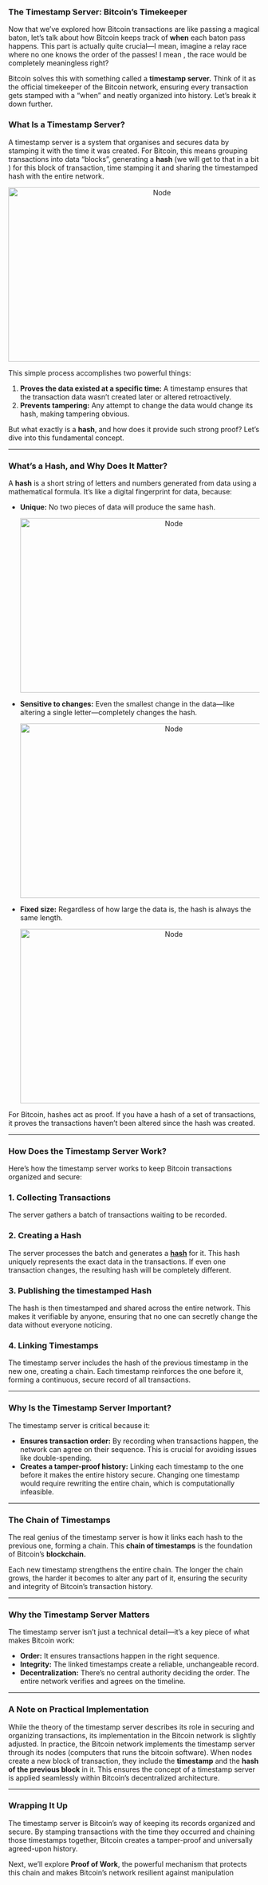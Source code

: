 ### The Timestamp Server: Bitcoin’s Timekeeper

Now that we’ve explored how Bitcoin transactions are like passing a magical baton, let’s talk about how Bitcoin keeps track of **when** each baton pass happens. This part is actually quite crucial—I mean, imagine a relay race where no one knows the order of the passes! I mean , the race would be completely meaningless right?

Bitcoin solves this with something called a **timestamp server.** Think of it as the official timekeeper of the Bitcoin network, ensuring every transaction gets stamped with a “when” and neatly organized into history. Let’s break it down further.

### What Is a Timestamp Server?

A timestamp server is a system that organises and secures data by stamping it with the time it was created. For Bitcoin, this means grouping transactions into data “blocks”, generating a **hash** (we will get to that in a bit ) for this block of transaction, time stamping it  and sharing the timestamped hash  with the entire network.

<p align="center">
        <img src="https://raw.githubusercontent.com/The-Web3-Compass/web3-compass-data-repository/refs/heads/main/basecamp/bitcoin-fundementals/images/timestamp-server/timestamp.gif" alt="Node" width="600" height="350" />
    </p>

This simple process accomplishes two powerful things:

1. **Proves the data existed at a specific time:** A timestamp ensures that the transaction data wasn’t created later or altered retroactively.
2. **Prevents tampering:** Any attempt to change the data would change its hash, making tampering obvious.

But what exactly is a **hash**, and how does it provide such strong proof? Let’s dive into this fundamental concept.

---

### What’s a Hash, and Why Does It Matter?

A **hash** is a short string of letters and numbers generated from data using a mathematical formula. It’s like a digital fingerprint for data, because:

- **Unique:** No two pieces of data will produce the same hash.
    
    <p align="center">
        <img src="https://raw.githubusercontent.com/The-Web3-Compass/web3-compass-data-repository/refs/heads/main/basecamp/bitcoin-fundementals/images/timestamp-server/hash.gif" alt="Node" width="600" height="350" />
    </p>
    
- **Sensitive to changes:** Even the smallest change in the data—like altering a single letter—completely changes the hash.
    
    <p align="center">
        <img src="https://raw.githubusercontent.com/The-Web3-Compass/web3-compass-data-repository/refs/heads/main/basecamp/bitcoin-fundementals/images/timestamp-server/changes.gif" alt="Node" width="600" height="350" />
    </p>
    
- **Fixed size:** Regardless of how large the data is, the hash is always the same length.
    
    <p align="center">
        <img src="https://raw.githubusercontent.com/The-Web3-Compass/web3-compass-data-repository/refs/heads/main/basecamp/bitcoin-fundementals/images/timestamp-server/length.gif" alt="Node" width="600" height="350" />
    </p>
    

For Bitcoin, hashes act as proof. If you have a hash of a set of transactions, it proves the transactions haven’t been altered since the hash was created.

---

### How Does the Timestamp Server Work?

Here’s how the timestamp server works to keep Bitcoin transactions organized and secure:

### 1. **Collecting Transactions**

The server gathers a batch of transactions waiting to be recorded.

### 2. **Creating a Hash**

The server processes the batch and generates a [**hash**](https://andersbrownworth.com/blockchain/hash) for it. This hash uniquely represents the exact data in the transactions. If even one transaction changes, the resulting hash will be completely different.

### 3. **Publishing the timestamped Hash**

The hash is then timestamped and shared across the entire network. This makes it verifiable by anyone, ensuring that no one can secretly change the data without everyone noticing.

### 4. **Linking Timestamps**

The timestamp server includes the hash of the previous timestamp in the new one, creating a chain. Each timestamp reinforces the one before it, forming a continuous, secure record of all transactions.

---

### Why Is the Timestamp Server Important?

The timestamp server is critical because it:

- **Ensures transaction order:** By recording when transactions happen, the network can agree on their sequence. This is crucial for avoiding issues like double-spending.
- **Creates a tamper-proof history:** Linking each timestamp to the one before it makes the entire history secure. Changing one timestamp would require rewriting the entire chain, which is computationally infeasible.

---

### The Chain of Timestamps

The real genius of the timestamp server is how it links each hash to the previous one, forming a chain. This **chain of timestamps** is the foundation of Bitcoin’s **blockchain.**

Each new timestamp strengthens the entire chain. The longer the chain grows, the harder it becomes to alter any part of it, ensuring the security and integrity of Bitcoin’s transaction history.

---

### Why the Timestamp Server Matters

The timestamp server isn’t just a technical detail—it’s a key piece of what makes Bitcoin work:

- **Order:** It ensures transactions happen in the right sequence.
- **Integrity:** The linked timestamps create a reliable, unchangeable record.
- **Decentralization:** There’s no central authority deciding the order. The entire network verifies and agrees on the timeline.

---

### A Note on Practical Implementation

While the theory of the timestamp server describes its role in securing and organizing transactions, its implementation in the Bitcoin network is slightly adjusted. In practice, the Bitcoin network implements the timestamp server through its nodes (computers that runs the bitcoin software). When nodes create a new block of transaction, they include the **timestamp** and the **hash of the previous block** in it. This ensures the concept of a timestamp server is applied seamlessly within Bitcoin’s decentralized architecture.

---

### Wrapping It Up

The timestamp server is Bitcoin’s way of keeping its records organized and secure. By stamping transactions with the time they occurred and chaining those timestamps together, Bitcoin creates a tamper-proof and universally agreed-upon history.

Next, we’ll explore **Proof of Work**, the powerful mechanism that protects this chain and makes Bitcoin’s network resilient against manipulation